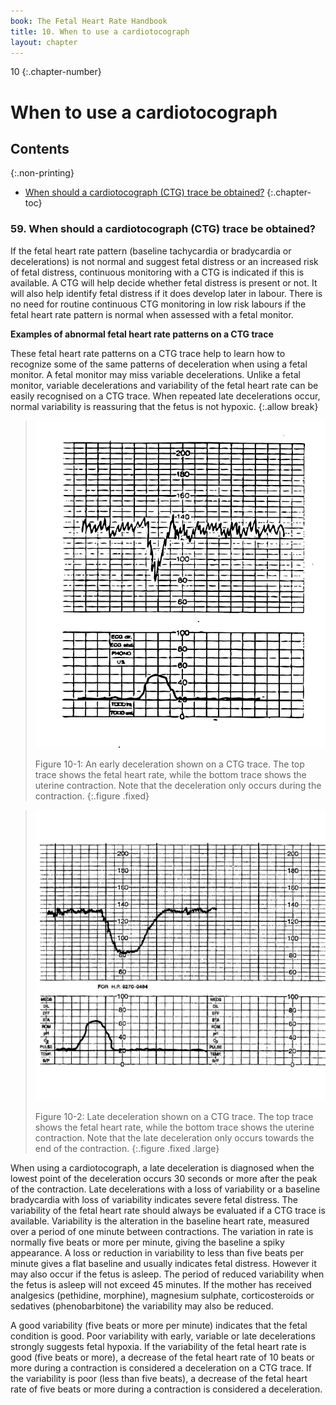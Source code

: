 ```yaml
---
book: The Fetal Heart Rate Handbook
title: 10. When to use a cardiotocograph  
layout: chapter
---
```


10
{:.chapter-number}

# When to use a cardiotocograph 

## Contents
{:.non-printing}

*   [When should a cardiotocograph (CTG) trace be obtained?](#when-should-a-cardiotocograph-CTG-trace-be-obtained?)
{:.chapter-toc}

### 59. When should a cardiotocograph (CTG) trace be obtained?
If the fetal heart rate pattern (baseline tachycardia or bradycardia or decelerations) is not normal and suggest fetal distress or an increased risk of fetal distress, continuous monitoring with a CTG is indicated if this is available. A CTG will help decide whether fetal distress is present or not. It will also help identify fetal distress if it does develop later in labour. There is no need for routine continuous CTG monitoring in low risk labours if the fetal heart rate pattern is normal when assessed with a fetal monitor. 

**Examples of abnormal fetal heart rate patterns on a CTG trace** 

These fetal heart rate patterns on a CTG trace help to learn how to recognize some of the same patterns of deceleration when using a fetal monitor. A fetal monitor may miss variable decelerations. Unlike a fetal monitor, variable decelerations and variability of the fetal heart rate can be easily recognised on a CTG trace. When repeated late decelerations occur, normal variability is reassuring that the fetus is not hypoxic.
{:.allow break}

> ![Figure 10-1: An early deceleration shown on a CTG trace. The top trace shows the fetal heart rate, while the bottom trace shows the uterine contraction. Note that the deceleration only occurs during the contraction.](images/10-1.jpg)
>
> Figure 10-1: An early deceleration shown on a CTG trace. The top trace shows the fetal heart rate, while the bottom trace shows the uterine contraction. Note that the deceleration only occurs during the contraction.
{:.figure .fixed}

> ![Figure 10-2:  Late deceleration shown on a CTG trace. The top trace shows the fetal heart rate, while the bottom trace shows the uterine contraction. Note that the late deceleration only occurs towards the end of the contraction.](images/10-2.jpg)
> 
> Figure 10-2:  Late deceleration shown on a CTG trace. The top trace shows the fetal heart rate, while the bottom trace shows the uterine contraction. Note that the late deceleration only occurs towards the end of the contraction.
{:.figure .fixed .large}

When using a cardiotocograph, a late deceleration is diagnosed when the lowest point of the deceleration occurs 30 seconds or more after the peak of the contraction. Late decelerations with a loss of variability or a baseline bradycardia with loss of variability indicates severe fetal distress.
The variability of the fetal heart rate should always be evaluated if a CTG trace is available. Variability is the alteration in the baseline heart rate, measured over a period of one minute between contractions. The variation in rate is normally five beats or more per minute, giving the baseline a spiky appearance. A loss or reduction in variability to less than five beats per minute gives a flat baseline and usually indicates fetal distress. However it may also occur if the fetus is asleep. The period of reduced variability when the fetus is asleep will not exceed 45 minutes. If the mother has received analgesics (pethidine, morphine), magnesium sulphate, corticosteroids or sedatives (phenobarbitone) the variability may also be reduced. 

A good variability (five beats or more per minute) indicates that the fetal condition is good. Poor variability with early, variable or late decelerations strongly suggests fetal hypoxia. If the variability of the fetal heart rate is good (five beats or more), a decrease of the fetal heart rate of 10 beats or more during a contraction is considered a deceleration on a CTG trace. If the variability is poor (less than five beats), a decrease of the fetal heart rate of five beats or more during a contraction is considered a deceleration.